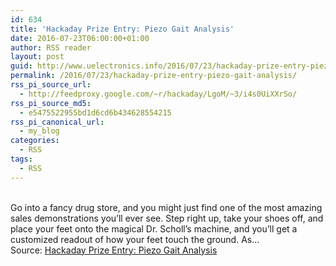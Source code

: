 ```yaml
---
id: 634
title: 'Hackaday Prize Entry: Piezo Gait Analysis'
date: 2016-07-23T06:00:00+01:00
author: RSS reader
layout: post
guid: http://www.uelectronics.info/2016/07/23/hackaday-prize-entry-piezo-gait-analysis/
permalink: /2016/07/23/hackaday-prize-entry-piezo-gait-analysis/
rss_pi_source_url:
  - http://feedproxy.google.com/~r/hackaday/LgoM/~3/i4s0UiXXrSo/
rss_pi_source_md5:
  - e5475522955bd1d6cd6b434628554215
rss_pi_canonical_url:
  - my_blog
categories:
  - RSS
tags:
  - RSS
---
```

&#013;  
Go into a fancy drug store, and you might just find one of the most amazing sales demonstrations you’ll ever see. Step right up, take your shoes off, and place your feet onto the magical Dr. Scholl’s machine, and you’ll get a customized readout of how your feet touch the ground. As…&#013;  
Source: <a href="http://feedproxy.google.com/~r/hackaday/LgoM/~3/i4s0UiXXrSo/" target="_blank">Hackaday Prize Entry: Piezo Gait Analysis</a>
